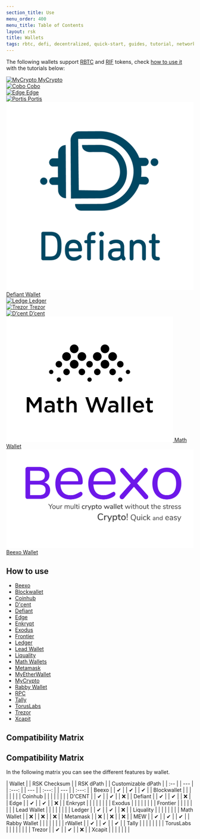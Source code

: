 ```yaml
---
section_title: Use
menu_order: 400
menu_title: Table of Contents
layout: rsk
title: Wallets
tags: rbtc, defi, decentralized, quick-start, guides, tutorial, networks, dapps, tools, rsk, ethereum, smart-contracts, install, get-started, how-to, mainnet, testnet, contracts, wallets, web3, crypto
---
```


The following wallets support [RBTC](/rsk/rbtc/) and [RIF](/rif/token) tokens, check [how to use it](#how-to-use) with the tutorials below:


<div id="walletCarousel" class="owl-carousel owl-theme">
    <div class="item">
        <a href="https://mycrypto.com/account" target="blank">
        <img src="https://rsk.co/img/wallets/1-mycrypto.png" alt="MyCrypto">
        <a class="company-name" href="https://mycrypto.com/account" target="blank">MyCrypto</a>
        </a>
    </div>
    <div class="item">
        <a href="https://cobo.com/" target="blank">
        <img src="https://rsk.co/img/wallets/cobo.png" alt="Cobo">
        <a class="company-name" href="https://cobo.com/" target="blank">Cobo</a>
        </a>
    </div>
    <div class="item">
        <a href="https://edge.app/" target="blank">
        <img src="https://rsk.co/img/wallets/9-edge.png" alt="Edge">
        <a class="company-name" href="https://edge.app/" target="blank">Edge</a>
        </a>
    </div>
    <div class="item">
        <a href="https://www.portis.io/" target="blank">
        <img src="https://rsk.co/img/wallets/6-portis.png" alt="Portis">
        <a class="company-name" href="https://www.portis.io/" target="blank">Portis</a>
        </a>
    </div>
    <div class="item">
        <a href="https://www.defiantapp.tech" target="blank">
        <img src="/assets/img/rsk/wallets/defiant-logo.png" alt="Defiant Wallet">
        <a class="company-name" href="https://www.defiantapp.tech" target="blank">Defiant Wallet</a>
        </a>
    </div>
    <div class="item">
        <a href="https://www.ledger.com/" target="blank">
        <img src="https://rsk.co/img/wallets/3-ledger.png" alt="Ledge">
        <a class="company-name" href="https://www.ledger.com/" target="blank">Ledger</a>
        </a>
    </div>
    <div class="item">
        <a href="https://trezor.io/" target="blank">
        <img src="https://rsk.co/img/wallets/7-trezor.png" alt="Trezor">
        <a class="company-name" href="https://trezor.io/" target="blank">Trezor</a>
        </a>
    </div>
    <div class="item">
        <a href="https://dcentwallet.com/" target="blank">
        <img src="https://rsk.co/img/wallets/5-dcent.png" alt="D’cent">
        <a class="company-name" href="https://dcentwallet.com/" target="blank">D’cent</a>
        </a>
    </div>
    <div class="item">
        <a href="https://mathwallet.org/en-us/" target="blank">
        <img src="/assets/img/rsk/wallets/MathWallet_Logo_Vertical_Black.png" alt="Math Wallet">
        <a class="company-name" href="https://mathwallet.org/en-us/" target="blank">Math Wallet</a>
        </a>
    </div>
    <div class="item">
        <a href="https://beexo.com/" target="blank">
            <img id="square-fix" src="/assets/img/rsk/wallets/beexo_wallet.png" alt="Beexo Wallet">
            <a class="company-name" href="https://beexo.com/" target="blank">Beexo Wallet</a>
        </a>
    </div>
</div>

## How to use

- [Beexo](https://beexo.com)
- [Blockwallet](https://blockwallet.io/networks/rootstock-wallet)
- [Coinhub](https://www.coinhub.org)
- [D'cent](https://dev.rootstock.io/solutions/dcent/)
- [Defiant](/solutions/defiant/)
- [Edge](https://dev.rootstock.io/solutions/edge/)
- [Enkrypt](https://www.enkrypt.com/networks/rootstock-wallet/)
- [Exodus](https://www.exodus.com/support/article/2898-rootstock-ecosystem)
- [Frontier](https://www.frontier.xyz)
- [Ledger](/wallet/use/ledger)
- [Lead Wallet](https://leadwallet.io)
- [Liquality](/solutions/liquality/)
- [Math Wallets](https://blog.mathwallet.org/?p=1625)
- [Metamask](/wallet/use/metamask)
- [MyEtherWallet](https://dev.rootstock.io/wallet/use/myetherwallet/)
- [MyCrypto](/wallet/use/mycrypto)
- [Rabby Wallet](https://rabby.io)
- [RPC](/wallet/use/json-rpc)
- [Tally](https://taho.xyz)
- [TorusLabs](https://tor.us/index.html)
- [Trezor](https://trezor.io/trezor-suite)
- [Xcapit](https://www.xcapit.com)


## Compatibility Matrix

## Compatibility Matrix

In the following matrix you can see the different features by wallet.

| Wallet | | RSK Checksum | | RSK dPath | | Customizable dPath |
| :-- | | --- | | :---: | | --- | | :---: | | --- | | :---: |
| Beexo | | ✔ | | ✔ | | ✔ |
| Blockwallet | |  | |  | |  |
| Coinhub | |  | |  | |  |
| D'CENT | | ✔ | | ✔ | | ❌ |
| Defiant | | ✔ | | ✔ | | ❌ |
| Edge | | ✔ | | ✔ | | ❌ |
| Enkrypt | |  | |  | |  |
| Exodus | |  | |  | |  |
| Frontier | |  | |  | |  |
| Lead Wallet | |  | |  | |  |
| Ledger | | ✔ | | ✔ | | ❌ |
| Liquality | |  | |  | |  |
| Math Wallet | | ❌ | | ❌ | | ❌ |
| Metamask | | ❌ | | ❌ | | ❌ |
| MEW | | ✔ | | ✔ | | ✔ |
| Rabby Wallet | |  | |  | |  |
| rWallet | | ✔ | | ✔ | | ✔ |
| Tally | |  | |  | |  |
| TorusLabs | |  | |  | |  |
| Trezor | | ✔ | | ✔ | | ❌ |
| Xcapit | |  | |  | |  |
